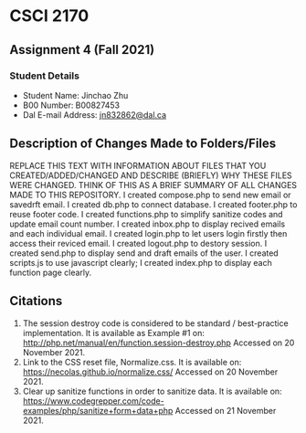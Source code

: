 # CSCI 2170
## Assignment 4 (Fall 2021)


### Student Details
* Student Name: Jinchao Zhu
* B00 Number: B00827453
* Dal E-mail Address: jn832862@dal.ca


## Description of Changes Made to Folders/Files
REPLACE THIS TEXT WITH INFORMATION ABOUT FILES THAT YOU CREATED/ADDED/CHANGED AND DESCRIBE (BRIEFLY) WHY THESE FILES WERE CHANGED. THINK OF THIS AS A BRIEF SUMMARY OF ALL CHANGES MADE TO THIS REPOSITORY.
I created compose.php to send new email or savedrft email. I created db.php to connect database. I created footer.php to reuse footer code. I created functions.php to simplify sanitize codes and update email count number. I created inbox.php to display recived emails and each individual email. I created login.php to let users login firstly then access their reviced email. I created logout.php to destory session. I created send.php to display send and draft emails of the user. I created scripts.js to use javascript clearly; I created index.php to display each function page clearly.


## Citations
1. The session destroy code is considered to be standard / best-practice implementation. It is available as Example #1 on: http://php.net/manual/en/function.session-destroy.php Accessed on 20 November 2021.
2. Link to the CSS reset file, Normalize.css.  It is available on: https://necolas.github.io/normalize.css/ Accessed on 20 November 2021.
3. Clear up sanitize functions in order to sanitize data. It is available on: https://www.codegrepper.com/code-examples/php/sanitize+form+data+php Accessed on 21 November 2021.


